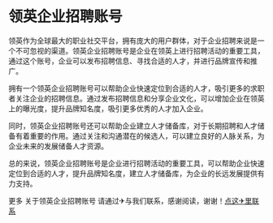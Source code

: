 # 领英企业招聘账号

领英作为全球最大的职业社交平台，拥有庞大的用户群体，对于企业招聘来说是一个不可忽视的渠道。领英企业招聘账号是企业在领英上进行招聘活动的重要工具，通过这个账号，企业可以发布招聘信息、寻找合适的人才，并进行品牌宣传和推广。

拥有一个领英企业招聘账号可以帮助企业快速定位到合适的人才，吸引更多的求职者关注企业的招聘信息。通过发布招聘信息和分享企业文化，可以增加企业在领英上的曝光度，提升品牌知名度，吸引更多优秀的人才加入企业。

同时，领英企业招聘账号还可以帮助企业建立人才储备库，对于长期招聘和人才储备有着重要的作用。通过关注和沟通潜在的候选人，可以建立良好的人脉关系，为企业未来的发展储备人才资源。

总的来说，领英企业招聘账号是企业进行招聘活动的重要工具，可以帮助企业快速定位到合适的人才，提升品牌知名度，建立人才储备库，为企业的长远发展提供有力支持。

更多 关于领英企业招聘账号 请通过✈与我们联系，感谢阅读，谢谢！[点这✈里联系](https://c.k02.cc)
